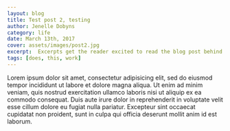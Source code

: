 ```yaml
---
layout: blog
title: Test post 2, testing
author: Jenelle Dobyns
category: life
date: March 13th, 2017
cover: assets/images/post2.jpg
excerpt:  Excerpts get the reader excited to read the blog post behind the link. They should be two or three sentences long.
tags: [does, this, work]
---
```

Lorem ipsum dolor sit amet, consectetur adipisicing elit, sed do eiusmod tempor incididunt ut labore et dolore magna aliqua. Ut enim ad minim veniam, quis nostrud exercitation ullamco laboris nisi ut aliquip ex ea commodo consequat. Duis aute irure dolor in reprehenderit in voluptate velit esse cillum dolore eu fugiat nulla pariatur. Excepteur sint occaecat cupidatat non proident, sunt in culpa qui officia deserunt mollit anim id est laborum.
